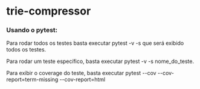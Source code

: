 # trie-compressor

### Usando o pytest:

Para rodar todos os testes basta executar pytest -v -s que será exibido todos os testes.

Para rodar um teste específico, basta executar pytest -v -s nome_do_teste.

Para exibir o coverage do teste, basta executar pytest --cov --cov-report=term-missing --cov-report=html

